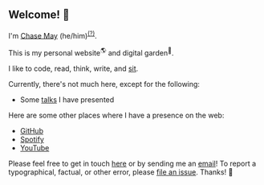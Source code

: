## Welcome! 👋

I'm [Chase May](/about) (he/him)<sup>[(?)](https://pronouns.org/what-and-why)</sup>.

This is my
personal website<sup>🌎</sup> and digital garden<sup>🌱</sup>.

I like to code, read, think, write, and [sit](https://www.sotozen.com/eng/practice/zazen/advice/fukanzanzeng.html).

Currently, there's not much here, except for the following:

<!--TODO: figure out a way to generate this list programmaticaly-->

- Some [talks](./talks) I have presented


Here are some other places where I have a presence on the web:

- [GitHub](https://github.com/clmay)
- [Spotify](https://open.spotify.com/user/chaseloganmay)
- [YouTube](https://www.youtube.com/@analogyschema)

Please feel free to get in touch [here](https://github.com/clmay/clmay/discussions/categories/say-hello) or by sending
me an [email](mailto:hello@clm.dev)! To report a typographical, factual, or other error, please [file an issue](https://github.com/clmay/clmay.github.io/issues). Thanks! 🙏
